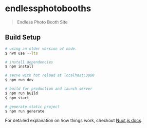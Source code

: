 # endlessphotobooths

> Endless Photo Booth Site

## Build Setup


``` bash
# using an older version of node.
$ nvm use --lts

# install dependencies
$ npm install

# serve with hot reload at localhost:3000
$ npm run dev

# build for production and launch server
$ npm run build
$ npm start

# generate static project
$ npm run generate
```

For detailed explanation on how things work, checkout [Nuxt.js docs](https://nuxtjs.org).
